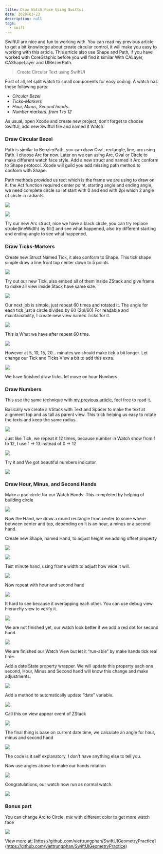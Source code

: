 ```yaml
---
title: Draw Watch Face Using Swiftui
date: 2020-03-23
description: null
tags:
  - swift
---
```


SwiftUI are nice and fun to working with. You can read my previous article to get a bit knowledge about create circular control, it will make you easy to working with this article. This article also use Shape and Path, if you have worked with CoreGraphic before you will find it similar With CALayer, CAShapeLayer and UIBezierPath.

> Create Circular Text using SwiftUI

First of all, let split watch to small components for easy coding. A watch has these following parts:

* *Circular Bezel*
* *Ticks-Markers*
* *Hour, Minus, Second hands.*
* *Number markers. from 1 to 12*

As usual, open Xcode and create new project, don’t forget to choose SwiftUI, add new SwiftUI file and named it Watch.

### Draw Circular Bezel

Path is similar to BenzierPath, you can draw Oval, rectangle, line, arc using Path.
I choose Arc for now. Later on we can using Arc, Oval or Circle to make different watch face style.
Add a new struct and named it Arc conform to Shape protocol.
Xcode will guild you add missing path method to conform with Shape.

Path methods provided us rect which is the frame we are using to draw on it.
the Act function required center point, starting angle and ending angle, we need complete circle so let start with 0 and end with 2pi which 2 angle of circle in radiants

![](assets/draw-watch-face-using-swiftui_9054ef9952d75edd68df70ced08a4374_md5.webp)

![](assets/draw-watch-face-using-swiftui_76624a28445c749c81b50d7c39444ac1_md5.webp)

Try our new Arc struct, nice we have a black circle, you can try replace stroke(lineWidth) by fill() and see what happened, also try different starting and ending angle to see what happened.

### Draw Ticks-Markers

Create new Struct Named Tick, it also conform to Shape.
This tick shape simple draw a line front top center down to 5 points

![](assets/draw-watch-face-using-swiftui_6fd475833c3e5bf231d0a1b5c66f36a1_md5.webp)

Try out our new Tick, also embed all of them inside ZStack and give frame to make all view inside Stack have same size.

![](assets/draw-watch-face-using-swiftui_02b6127060bc0a8b7b2ed8f9e27932d9_md5.webp)

Our next job is simple, just repeat 60 times and rotated it.
The angle for each tick just a circle divided by 60 (2pi/60)
For readable and maintainability, I create new view named Ticks for it.

![](assets/draw-watch-face-using-swiftui_825170f610ff118e6ca60e6a20bf6673_md5.webp)

This is What we have after repeat 60 time.

![](assets/draw-watch-face-using-swiftui_9893a8992e67501a431b66be2f573212_md5.webp)

However at 5, 10, 15, 20… minutes we should make tick a bit longer.
Let change our Tick and Ticks View a bit to add this extra.

![](assets/draw-watch-face-using-swiftui_db13dc3f187742fbc3806a3faf95c321_md5.webp)

We have finished draw ticks, let move on hour Numbers.

### Draw Numbers

This use the same technique with [my previous article](https://medium.com/@phanviettrung/create-circular-text-using-swiftui-32cd7e5b6414), feel free to read it.

Basically we create a VStack with Text and Spacer to make the text at alignment top and as tall as parent view. This trick helping us easy to rotate the texts and keep the same radius.

![](assets/draw-watch-face-using-swiftui_bf7e847b9d6f525d83c00b064178362b_md5.webp)

Just like Tick, we repeat it 12 times, because number in Watch show from 1 to 12, I use 1 -> 13 instead of 0 -> 12

![](assets/draw-watch-face-using-swiftui_ec7fa0f45d8d452407b23dd299ba4df1_md5.webp)

Try it and We got beautiful numbers indicator.

![](assets/draw-watch-face-using-swiftui_135752868b2e9b57c2e9b252a68d6a2d_md5.webp)

### Draw Hour, Minus, and Second Hands

Make a pad circle for our Watch Hands. This completed by helping of building circle

![](assets/draw-watch-face-using-swiftui_d61b193f367f89629d4d3f4637001158_md5.webp)

Now the Hand, we draw a round rectangle from center to some where between center and top, depending on it is an hour, a minus or a second hand.

Create new Shape, named Hand, to adjust height we adding offset property

![](assets/draw-watch-face-using-swiftui_8e0070c6558d165208af627d5d128e30_md5.webp)

![](assets/draw-watch-face-using-swiftui_17aa6318aafb9fff34aaa10f6d38cfd1_md5.webp)

Test minute hand, using frame width to adjust how wide it will.

![](assets/draw-watch-face-using-swiftui_677b0fdbf3eddf813c65c1a4b03facc8_md5.webp)

Now repeat with hour and second hand

![](assets/draw-watch-face-using-swiftui_cf25ca4271503a2598b2ee327ca1c5a1_md5.webp)

It hard to see because it overlapping each other. You can use debug view hierarchy view to verify it.

![](assets/draw-watch-face-using-swiftui_c518a8b09cd378ce2277c834453383fa_md5.webp)

We are not finished yet, our watch look better if we add a red dot for second hand.

![](assets/draw-watch-face-using-swiftui_086f194966e7d9ea5915a6c1fe7b0be0_md5.webp)

We are finished our Watch View but let it “run-able” by make hands tick real time.

Add a date State property wrapper. We will update this property each one second, Hour, Minus and Second hand will know this change and make adjustments.

![](assets/draw-watch-face-using-swiftui_befcff914e798c46c4244d1dffbb5282_md5.webp)

Add a method to automatically update “date” variable.

![](assets/draw-watch-face-using-swiftui_11774d63139169af2acacd716157c8dd_md5.webp)

Call this on view appear event of ZStack

![](assets/draw-watch-face-using-swiftui_0f17e4f9c09fda63825ec1414269213e_md5.webp)

The final thing is base on current date time, we calculate an angle for hour, minus and second hand

![](assets/draw-watch-face-using-swiftui_4f565c4cc944f29623fe1fb8a9255d11_md5.webp)

The code is it self explanatory, I don’t have anything else to tell you.

Now use angles above to make our hands rotation

![](assets/draw-watch-face-using-swiftui_cfad5beb3ea58b7d6432a569afb0caf9_md5.webp)

Congratulations, our watch now run as normal watch.

![](assets/draw-watch-face-using-swiftui_397bf52e863bd1e23b8d6ba2f5f11154_md5.webp)

### Bonus part

You can change Arc to Circle, mix with different color to get more watch face

![](assets/draw-watch-face-using-swiftui_8650c87b9f9651707bb5969d0d0fbe6d_md5.webp)

View more at: [https://github.com/viettrungphan/SwiftUIGeometryPractice](https://github.com/viettrungphan/SwiftUIGeometryPractice)

